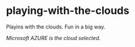 # playing-with-the-clouds
Playins with the clouds. Fun in a big way.

*Microsoft AZURE is the cloud selected.*

